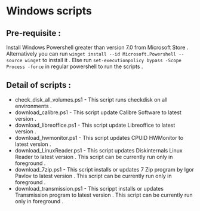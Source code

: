 # Windows scripts
## Pre-requisite : 
Install Windows Powershell greater than version 7.0 from Microsoft Store . Alternatively you can run `winget install --id Microsoft.Powershell --source winget` to install it .
Else run `set-executionpolicy bypass -Scope Process -force` in regular powershell to run the scripts .

## Detail of scripts :
* check_disk_all_volumes.ps1 - This script runs checkdisk on all environments .
* download_calibre.ps1 - This script update Calibre Software to latest version .    
* download_libreoffice.ps1 - This script update Libreoffice to latest version .
* download_hwmonitor.ps1 - This script updates CPUID HWMonitor to latest version .
* download_LinuxReader.ps1 - This script updates Diskinternals Linux Reader to latest version . This script can be currently run only in foreground .
* download_7zip.ps1 - This script installs or updates 7 Zip program by Igor Pavlov to latest version . This script can be currently run only in foreground .
* download_transmission.ps1 - This scrippt installs or updates Transmission program to latest version . This script can be currently run only in foreground .
